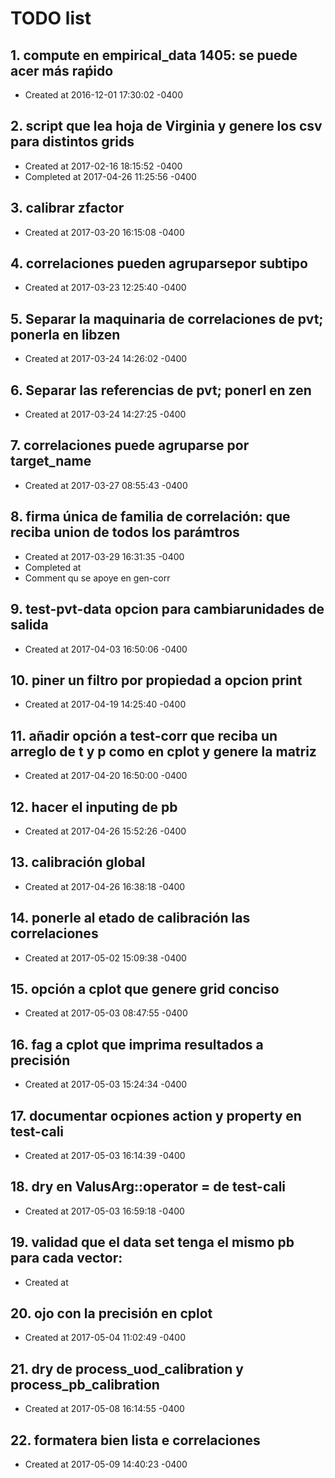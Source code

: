 # TODO list
## 1. compute en empirical_data 1405: se puede acer más raṕido
- Created at   2016-12-01 17:30:02 -0400

## 2. script que lea hoja de Virginia y genere los csv para distintos grids
- Created at   2017-02-16 18:15:52 -0400
- Completed at 2017-04-26 11:25:56 -0400

## 3. calibrar zfactor
- Created at   2017-03-20 16:15:08 -0400

## 4. correlaciones pueden agruparsepor subtipo
- Created at   2017-03-23 12:25:40 -0400

## 5. Separar la maquinaria de correlaciones de pvt; ponerla en libzen
- Created at   2017-03-24 14:26:02 -0400

## 6. Separar las referencias de pvt; ponerl en zen
- Created at   2017-03-24 14:27:25 -0400

## 7. correlaciones puede agruparse por target_name
- Created at   2017-03-27 08:55:43 -0400

## 8. firma única de familia de correlación: que reciba union de todos los parámtros
- Created at   2017-03-29 16:31:35 -0400
- Completed at 
- Comment      qu se apoye en gen-corr

## 9. test-pvt-data opcion para cambiarunidades de salida
- Created at   2017-04-03 16:50:06 -0400

## 10. piner un filtro por propiedad a opcion print
- Created at   2017-04-19 14:25:40 -0400

## 11. añadir opción a test-corr que reciba un arreglo de t y p como en cplot y genere la matriz
- Created at   2017-04-20 16:50:00 -0400

## 12. hacer el inputing de pb
- Created at   2017-04-26 15:52:26 -0400

## 13. calibración global
- Created at   2017-04-26 16:38:18 -0400

## 14. ponerle al etado de calibración las correlaciones
- Created at   2017-05-02 15:09:38 -0400

## 15. opción a cplot que genere grid conciso
- Created at   2017-05-03 08:47:55 -0400

## 16. fag a cplot que imprima resultados a precisión
- Created at   2017-05-03 15:24:34 -0400

## 17. documentar ocpiones action y property en test-cali
- Created at   2017-05-03 16:14:39 -0400

## 18. dry en ValusArg::operator = de test-cali
- Created at   2017-05-03 16:59:18 -0400

## 19. validad que el data set tenga el mismo pb para cada vector: 
- Created at   

## 20. ojo con la precisión en cplot
- Created at   2017-05-04 11:02:49 -0400

## 21. dry de process_uod_calibration y process_pb_calibration
- Created at   2017-05-08 16:14:55 -0400

## 22. formatera bien lista e correlaciones
- Created at   2017-05-09 14:40:23 -0400

